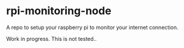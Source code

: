 # rpi-monitoring-node

A repo to setup your raspberry pi to monitor your internet connection.

Work in progress. This is not tested..
